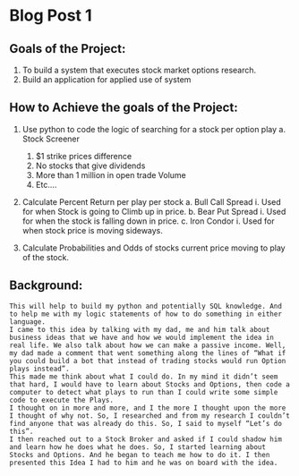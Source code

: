 # Blog Post 1

## Goals of the Project:
   1. To build a system that executes stock market options research.
   2. Build an application for applied use of system
	
## How to Achieve the goals of the Project:
  1.	Use python to code the logic of searching for a stock per option play
	a.	Stock Screener
		1. $1 strike prices difference
		2. No stocks that give dividends
		3. More than 1 million in open trade Volume
		4. Etc.…
		
  2.	Calculate Percent Return per play per stock
	a.	Bull Call Spread
		i.	Used for when Stock is going to Climb up in price.
	b.	Bear Put Spread
		i.	Used for when the stock is falling down in price.
	c.	Iron Condor
		i.	Used for when stock price is moving sideways.
  3.	Calculate Probabilities and Odds of stocks current price moving to play of the stock.
 
## Background:
	This will help to build my python and potentially SQL knowledge. And to help me with my logic statements of how to do something in either language. 
	I came to this idea by talking with my dad, me and him talk about business ideas that we have and how we would implement the idea in real life. We also talk about how we can make a passive income. Well, my dad made a comment that went something along the lines of “What if you could build a bot that instead of trading stocks would run Option plays instead”.
	This made me think about what I could do. In my mind it didn’t seem that hard, I would have to learn about Stocks and Options, then code a computer to detect what plays to run than I could write some simple code to execute the Plays.
	I thought on in more and more, and I the more I thought upon the more I thought of why not. So, I researched and from my research I couldn’t find anyone that was already do this. So, I said to myself “Let’s do this”.
	I then reached out to a Stock Broker and asked if I could shadow him and learn how he does what he does. So, I started learning about Stocks and Options. And he began to teach me how to do it. I then presented this Idea I had to him and he was on board with the idea.
